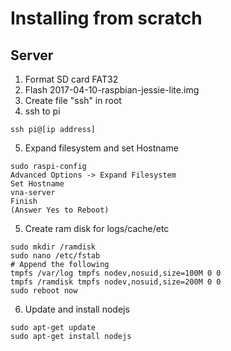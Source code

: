 # Installing from scratch

## Server

1. Format SD card FAT32
2. Flash 2017-04-10-raspbian-jessie-lite.img 
3. Create file "ssh" in root
4. ssh to pi

```
ssh pi@[ip address]
```

5. Expand filesystem and set Hostname
```
sudo raspi-config
Advanced Options -> Expand Filesystem
Set Hostname
vna-server
Finish
(Answer Yes to Reboot)
```

5. Create ram disk for logs/cache/etc

```
sudo mkdir /ramdisk
sudo nano /etc/fstab
# Append the following
tmpfs /var/log tmpfs nodev,nosuid,size=100M 0 0
tmpfs /ramdisk tmpfs nodev,nosuid,size=200M 0 0
sudo reboot now

```

6. Update and install nodejs
```
sudo apt-get update
sudo apt-get install nodejs
``` 

